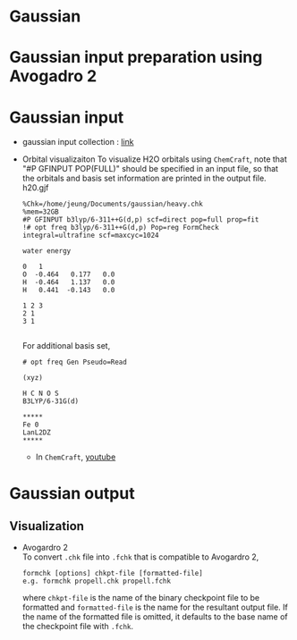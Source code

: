 # Gaussian
# Gaussian input preparation using Avogadro 2

# Gaussian input
- gaussian input collection : [link](https://www.cup.uni-muenchen.de/ch/compchem/testindex.html)
- Orbital visualizaiton
  To visualize H2O orbitals using `ChemCraft`, note that "#P GFINPUT POP(FULL)" should be specified in an input file, so that the orbitals and basis set information are printed in the output file.
  h20.gjf
  ```
  %Chk=/home/jeung/Documents/gaussian/heavy.chk
  %mem=32GB
  #P GFINPUT b3lyp/6-311++G(d,p) scf=direct pop=full prop=fit
  !# opt freq b3lyp/6-311++G(d,p) Pop=reg FormCheck integral=ultrafine scf=maxcyc=1024
  
  water energy
  
  0   1
  O  -0.464   0.177   0.0	 
  H  -0.464   1.137   0.0	 
  H   0.441  -0.143   0.0
  
  1 2 3
  2 1
  3 1
  
  
  ```

  For additional basis set,
  ```
  # opt freq Gen Pseudo=Read

  (xyz)

  H C N O S
  B3LYP/6-31G(d)
  
  *****
  Fe 0
  LanL2DZ
  *****
  ```
  - In `ChemCraft`, [youtube](https://www.youtube.com/watch?v=plGKF0DBz9w&ab_channel=nicolasN)
# Gaussian output
## Visualization
- Avogardro 2   
  To convert `.chk` file into `.fchk` that is compatible to Avogardro 2,
  ```
  formchk [options] chkpt-file [formatted-file]
  e.g. formchk propell.chk propell.fchk
  ```
  where `chkpt-file` is the name of the binary checkpoint file to be formatted and `formatted-file` is the name for the resultant output file. If the name of the formatted file is omitted, it defaults to the base name of the checkpoint file with `.fchk`.

